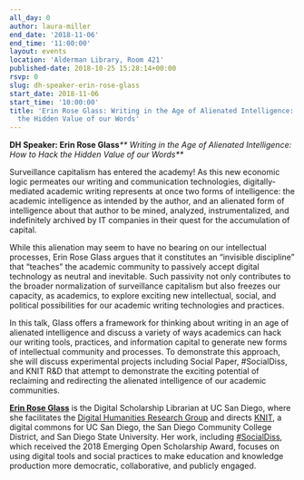 ```yaml
---
all_day: 0
author: laura-miller
end_date: '2018-11-06'
end_time: '11:00:00'
layout: events
location: 'Alderman Library, Room 421'
published-date: 2018-10-25 15:28:14+00:00
rsvp: 0
slug: dh-speaker-erin-rose-glass
start_date: 2018-11-06
start_time: '10:00:00'
title: 'Erin Rose Glass: Writing in the Age of Alienated Intelligence: How to Hack
  the Hidden Value of our Words'
---
```


**DH Speaker: Erin Rose Glass**_**
Writing in the Age of Alienated Intelligence: How to Hack the Hidden Value of our Words**_

Surveillance capitalism has entered the academy! As this new economic logic permeates our writing and communication technologies, digitally-mediated academic writing represents at once two forms of intelligence: the academic intelligence as intended by the author, and an alienated form of intelligence about that author to be mined, analyzed, instrumentalized, and indefinitely archived by IT companies in their quest for the accumulation of capital.

While this alienation may seem to have no bearing on our intellectual processes, Erin Rose Glass argues that it constitutes an “invisible discipline” that “teaches” the academic community to passively accept digital technology as neutral and inevitable. Such passivity not only contributes to the broader normalization of surveillance capitalism but also freezes our capacity, as academics, to explore exciting new intellectual, social, and political possibilities for our academic writing technologies and practices.

In this talk, Glass offers a framework for thinking about writing in an age of alienated intelligence and discuss a variety of ways academics can hack our writing tools, practices, and information capital to generate new forms of intellectual community and processes. To demonstrate this approach, she will discuss experimental projects including Social Paper, #SocialDiss, and KNIT R&D that attempt to demonstrate the exciting potential of reclaiming and redirecting the alienated intelligence of our academic communities.

[**Erin Rose Glass**](http://www.erinroseglass.com/) is the Digital Scholarship Librarian at UC San Diego, where she facilitates the [Digital Humanities Research Group](https://knit.ucsd.edu/digital/) and directs [KNIT](https://knit.ucsd.edu/), a digital commons for UC San Diego, the San Diego Community College District, and San Diego State University. Her work, including [#SocialDiss](http://www.erinroseglass.com/socialdiss/), which received the 2018 Emerging Open Scholarship Award, focuses on using digital tools and social practices to make education and knowledge production more democratic, collaborative, and publicly engaged.


